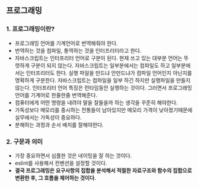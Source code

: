 ## 프로그래밍
### 1. 프로그래밍이란?
- 프로그래밍 언어를 기계언어로 번역해줘야 한다.
- 번역하는 것을 컴파일, 통역하는 것을 인터프리터라고 한다.
- 자바스크립트는 인터프리터 언어로 구분이 된다. 현재 쓰고 있는 대부분 언어는 뚜렷하게 구분이 되지 않는다. 자바스크립트는 일부분에서는 컴파일도 하고 일부분에서는 인터프리터도 한다. 실행 파일을 만드냐 안만드냐가 컴파일 언어인지 아닌지를 명확하게 구분한다. 자바스크립트는 컴파일을 일부 하긴 하지만 실행파일을 만들지 않는다. 인터프리터 언어 특징은 런타임동안 실행하는 것이다. 그러면서 프로그래밍 언어를 기계어로 한줄한줄 번역해준다. 
- 컴퓨터에게 어떤 명령을 내려야 말을 잘들을까 하는 생각을 꾸준히 해야한다. 
- 가독성보다 메모리를 중시하는 전통들이 남아있지만 메모리 가격이 낮아졌기때문에 실무에서는 가독성이 중요하다.
- 분해하는 과정과 순서 배치를 잘해야한다. 

### 2. 구문과 의미
- 가장 중요하면서 심플한 것은 네이밍을 잘 하는 것이다. 
- eslint를 사용해서 컨벤션을 설정할 것이다.
- **결국 프로그래밍은 요구사항의 집합을 분석해서 적절한 자료구조와 함수의 집합으로 변환한 후, 그 흐름을 제어하는 것이다.**
